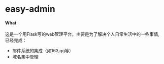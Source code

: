 # easy-admin
#### What
这是一个用Flask写的web管理平台。主要是为了解决个人日常生活中的一些事情,已经完成：
 - 邮件系统的集成（如163,qq等）
 - 域名集中管理
 
